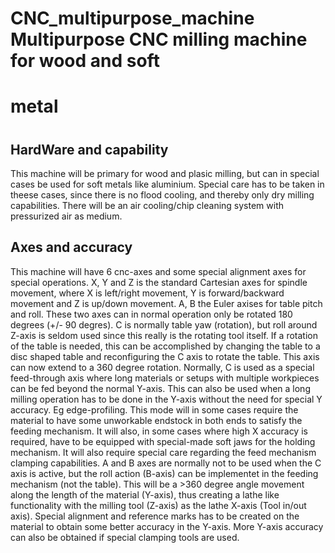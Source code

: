 # CNC_multipurpose_machine Multipurpose CNC milling machine for wood and soft
# metal
# 
## HardWare and capability
This machine will be primary for wood and plasic milling, but can in special
cases be used for soft metals like aluminium. Special care has to be taken in
theese cases, since there is no flood cooling, and thereby only dry milling
capabilities. There will be an air cooling/chip cleaning system with
pressurized air as medium.

## Axes and accuracy
This machine will have 6 cnc-axes and some special alignment axes for special
operations. X, Y and Z is the standard Cartesian axes for spindle movement,
where X is left/right movement, Y is forward/backward movement and Z is
up/down movement. A, B the Euler axises for table pitch and roll. These two
axes can in normal operation only be rotated 180 degrees (+/- 90 degres). C is
normally table yaw (rotation), but roll around Z-axis is seldom used since
this really is the rotating tool itself. If a rotation of the table is needed,
this can be accomplished by changing the table to a disc shaped table and
reconfiguring the C axis to rotate the table. This axis can now extend
to a 360 degree rotation. Normally, C is used as a special feed-through axis
where long materials or setups with multiple workpieces can be fed beyond the
normal Y-axis. This can also be used when a long milling operation has to be
done in the Y-axis without the need for special Y accuracy. Eg edge-profiling.
This mode will in some cases require the material to have some unworkable
endstock in both ends to satisfy the feeding mechanism. It will also, in some
cases where high X accuracy is required, have to be equipped with special-made
soft jaws for the holding mechanism. It will also require special care
regarding the feed mechanism clamping capabilities. A and B axes are normally
not to be used when the C axis is active, but the roll action (B-axis) can be
implementet in the feeding mechanism (not the table). This will be a >360
degree angle movement along the length of the material (Y-axis), thus creating
a lathe like functionality with the milling tool (Z-axis) as the lathe X-axis
(Tool in/out axis). Special alignment and reference marks has to be created on
the material to obtain some better accuracy in the Y-axis. More Y-axis
accuracy can also be obtained if special clamping tools are used.
